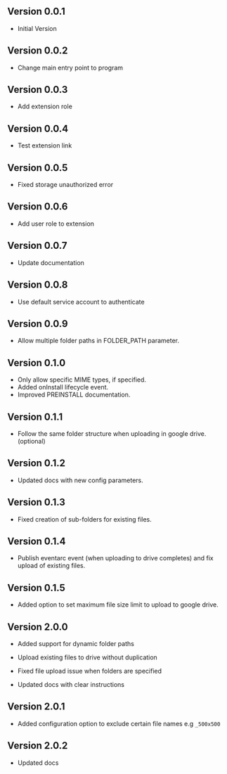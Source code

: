## Version 0.0.1

- Initial Version

## Version 0.0.2

- Change main entry point to program

## Version 0.0.3

- Add extension role

## Version 0.0.4

- Test extension link

## Version 0.0.5

- Fixed storage unauthorized error

## Version 0.0.6

- Add user role to extension

## Version 0.0.7

- Update documentation

## Version 0.0.8

- Use default service account to authenticate

## Version 0.0.9

- Allow multiple folder paths in FOLDER_PATH parameter.

## Version 0.1.0

- Only allow specific MIME types, if specified.
- Added onInstall lifecycle event.
- Improved PREINSTALL documentation.

## Version 0.1.1

- Follow the same folder structure when uploading in google drive. (optional)

## Version 0.1.2

- Updated docs with new config parameters.

## Version 0.1.3

- Fixed creation of sub-folders for existing files.

## Version 0.1.4

- Publish eventarc event (when uploading to drive completes) and fix upload of existing files.

## Version 0.1.5

- Added option to set maximum file size limit to upload to google drive.

## Version 2.0.0

- Added support for dynamic folder paths

- Upload existing files to drive without duplication

- Fixed file upload issue when folders are specified

- Updated docs with clear instructions

## Version 2.0.1

- Added configuration option to exclude certain file names e.g `_500x500`

## Version 2.0.2

- Updated docs
